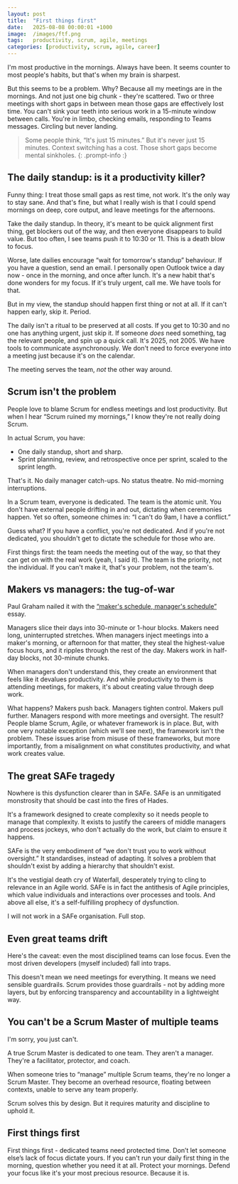 ```yaml
---
layout: post
title:  "First things first"
date:   2025-08-08 00:00:01 +1000
image:  /images/ftf.png
tags:   productivity, scrum, agile, meetings
categories: [productivity, scrum, agile, career]
---
```


I'm most productive in the mornings. Always have been. It seems counter to most people's habits, but that's when my brain is sharpest.

But this seems to be a problem. Why? Because all my meetings are in the mornings. And not just one big chunk - they're scattered. Two or three meetings with short gaps in between mean those gaps are effectively lost time. You can't sink your teeth into serious work in a 15-minute window between calls. You're in limbo, checking emails, responding to Teams messages. Circling but never landing.

> Some people think, “It's just 15 minutes.” But it's never just 15 minutes. Context switching has a cost. Those short gaps become mental sinkholes.
{: .prompt-info :}

## The daily standup: is it a productivity killer?

Funny thing: I treat those small gaps as rest time, not work. It's the only way to stay sane. And that's fine, but what I really wish is that I could spend mornings on deep, core output, and leave meetings for the afternoons.

Take the daily standup. In theory, it's meant to be quick alignment first thing, get blockers out of the way, and then everyone disappears to build value. But too often, I see teams push it to 10:30 or 11. This is a death blow to focus.

Worse, late dailies encourage “wait for tomorrow's standup” behaviour. If you have a question, send an email. I personally open Outlook twice a day now - once in the morning, and once after lunch. It's a new habit that's done wonders for my focus. If it's truly urgent, call me. We have tools for that.

But in my view, the standup should happen first thing or not at all. If it can't happen early, skip it. Period.

The daily isn't a ritual to be preserved at all costs. If you get to 10:30 and no one has anything urgent, just skip it. If someone _does_ need something, tag the relevant people, and spin up a quick call. It's 2025, not 2005. We have tools to communicate asynchronously. We don't need to force everyone into a meeting just because it's on the calendar.

The meeting serves the team, _not_ the other way around.

## Scrum isn't the problem

People love to blame Scrum for endless meetings and lost productivity. But when I hear “Scrum ruined my mornings,” I know they're not really doing Scrum.

In actual Scrum, you have:

* One daily standup, short and sharp.
* Sprint planning, review, and retrospective once per sprint, scaled to the sprint length.

That's it. No daily manager catch-ups. No status theatre. No mid-morning interruptions.

In a Scrum team, everyone is dedicated. The team is the atomic unit. You don't have external people drifting in and out, dictating when ceremonies happen. Yet so often, someone chimes in: “I can't do 9am, I have a conflict.”

Guess what? If you have a conflict, you're not dedicated. And if you're not dedicated, you shouldn't get to dictate the schedule for those who are.

First things first: the team needs the meeting out of the way, so that they can get on with the real work (yeah, I said it). The team is the priority, not the individual. If you can't make it, that's your problem, not the team's.

## Makers vs managers: the tug-of-war

Paul Graham nailed it with the [“maker's schedule, manager's schedule”](https://www.paulgraham.com/makersschedule.html) essay.

Managers slice their days into 30-minute or 1-hour blocks. Makers need long, uninterrupted stretches. When managers inject meetings into a maker's morning, or afternoon for that matter, they steal the highest-value focus hours, and it ripples through the rest of the day. Makers work in half-day blocks, not 30-minute chunks.

When managers don't understand this, they create an environment that feels like it devalues productivity. And while productivity to them is attending meetings, for makers, it's about creating value through deep work.

What happens? Makers push back. Managers tighten control. Makers pull further. Managers respond with more meetings and oversight. The result? People blame Scrum, Agile, or whatever framework is in place. But, with one very notable exception (which we'll see next), the framework isn't the problem. These issues arise from misuse of these frameworks, but more importantly, from a misalignment on what constitutes productivity, and what work creates value.

## The great SAFe tragedy

Nowhere is this dysfunction clearer than in SAFe. SAFe is an unmitigated monstrosity that should be cast into the fires of Hades.

It's a framework designed to create complexity so it needs people to manage that complexity. It exists to justify the careers of middle managers and process jockeys, who don't actually do the work, but claim to ensure it happens.

SAFe is the very embodiment of “we don't trust you to work without oversight.” It standardises, instead of adapting. It solves a problem that shouldn't exist by adding a hierarchy that shouldn't exist.

It's the vestigial death cry of Waterfall, desperately trying to cling to relevance in an Agile world. SAFe is in fact the antithesis of Agile principles, which value individuals and interactions over processes and tools. And above all else, it's a self-fulfilling prophecy of dysfunction.

I will not work in a SAFe organisation. Full stop.

## Even great teams drift

Here's the caveat: even the most disciplined teams can lose focus. Even the most driven developers (myself included) fall into traps.

This doesn't mean we need meetings for everything. It means we need sensible guardrails. Scrum provides those guardrails - not by adding more layers, but by enforcing transparency and accountability in a lightweight way.

## You can't be a Scrum Master of multiple teams

I'm sorry, you just can't.

A true Scrum Master is dedicated to one team. They aren't a manager. They're a facilitator, protector, and coach.

When someone tries to “manage” multiple Scrum teams, they're no longer a Scrum Master. They become an overhead resource, floating between contexts, unable to serve any team properly.

Scrum solves this by design. But it requires maturity and discipline to uphold it.

## First things first

First things first - dedicated teams need protected time. Don’t let someone else’s lack of focus dictate yours. If you can't run your daily first thing in the morning, question whether you need it at all. Protect your mornings. Defend your focus like it's your most precious resource. Because it is.
